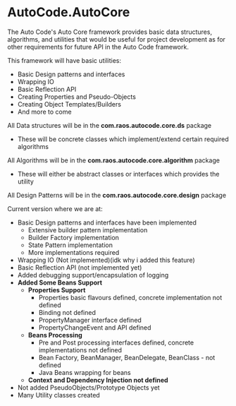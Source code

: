 # AutoCode.AutoCore

The Auto Code's Auto Core framework provides basic data structures, algorithms, and utilities that would be useful for project development as for other requirements for future API in the Auto Code framework.

This framework will have basic utilities:
 - Basic Design patterns and interfaces
 - Wrapping IO
 - Basic Reflection API
 - Creating Properties and Pseudo-Objects
 - Creating Object Templates/Builders
 - And more to come

All Data structures will be in the **com.raos.autocode.core.ds** package
 - These will be concrete classes which implement/extend certain required algorithms

All Algorithms will be in the **com.raos.autocode.core.algorithm** package
 - These will either be abstract classes or interfaces which provides the utility
 
All Design Patterns will be in the **com.raos.autocode.core.design** package

Current version where we are at:

 - Basic Design patterns and interfaces have been implemented
 	- Extensive builder pattern implementation
 	- Builder Factory implementation
 	- State Pattern implementation
 	- More implementations required
 - Wrapping IO (Not implemented)(idk why i added this feature)
 - Basic Reflection API (not implemented yet)
 - Added debugging support/encapsulation of logging
 - **Added Some Beans Support**
    - **Properties Support**
        - Properties basic flavours defined, concrete implementation not defined
        - Binding not defined
        - PropertyManager interface defined
        - PropertyChangeEvent and API defined
    - **Beans Processing**
       - Pre and Post processing interfaces defined, concrete implementations not defined
       - Bean Factory, BeanManager, BeanDelegate, BeanClass - not defined
       - Java Beans wrapping for beans
    - **Context and Dependency Injection not defined**
 - Not added PseudoObjects/Prototype Objects yet
 - Many Utility classes created